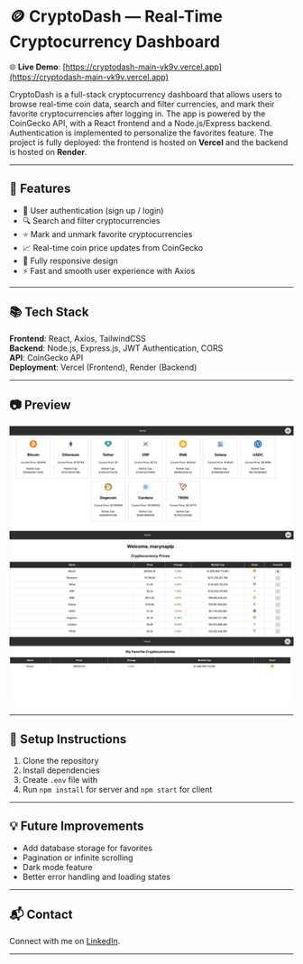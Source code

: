 # 🪙 CryptoDash — Real-Time Cryptocurrency Dashboard

🌐 **Live Demo**: [https://cryptodash-main-vk9v.vercel.app](https://cryptodash-main-vk9v.vercel.app)

CryptoDash is a full-stack cryptocurrency dashboard that allows users to browse real-time coin data, search and filter currencies, and mark their favorite cryptocurrencies after logging in. The app is powered by the CoinGecko API, with a React frontend and a Node.js/Express backend. Authentication is implemented to personalize the favorites feature. The project is fully deployed: the frontend is hosted on **Vercel** and the backend is hosted on **Render**.

---

## 🚀 Features

- 🔐 User authentication (sign up / login)
- 🔍 Search and filter cryptocurrencies
- ⭐ Mark and unmark favorite cryptocurrencies
- 📈 Real-time coin price updates from CoinGecko
- 📱 Fully responsive design
- ⚡ Fast and smooth user experience with Axios

---

## 📚 Tech Stack

**Frontend**: React, Axios, TailwindCSS  
**Backend**: Node.js, Express.js, JWT Authentication, CORS  
**API**: CoinGecko API  
**Deployment**: Vercel (Frontend), Render (Backend)

---

## 📷 Preview

![Home Page](/assets/screenshot-home.png)
![Profile Page](/assets/screenshot-profile.png)
![Favorites Page](/assets/screenshot-favorites.png)

---

## 🔧 Setup Instructions

1. Clone the repository
2. Install dependencies
3. Create `.env` file with 
4. Run `npm install` for server and `npm start` for client

---

## 💡 Future Improvements

- Add database storage for favorites
- Pagination or infinite scrolling
- Dark mode feature
- Better error handling and loading states

---

## 📬 Contact

Connect with me on [LinkedIn](https://www.linkedin.com/in/maryna-pylypchenko-dev/).

---

